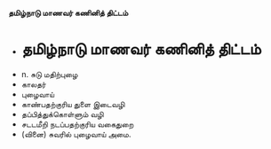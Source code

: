 **தமிழ்நாடு மாணவர் கணினித் திட்டம்**
- # தமிழ்நாடு மாணவர் கணினித் திட்டம்
- n. சுடு மதிற்புழை
- காலதர்
- புழைவாய்
- காண்பதற்குரிய துளை இடைவழி
- தப்பித்துக்கொள்ளும் வழி
- சடடமீறி நடப்பதற்குரிய வகைதுறை
- (வினை) சுவரில் புழைவாய் அமை.

